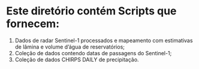 # Este diretório contém Scripts que fornecem:

1. Dados de radar Sentinel-1 processados e mapeamento com estimativas de lâmina e volume d’água de reservatórios;
2. Coleção de dados contendo datas de passagens do Sentinel-1;
3. Coleção de dados CHIRPS DAILY de precipitação.
